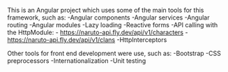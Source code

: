 This is an Angular project which uses some of the main tools for this framework, such as: 
    -Angular components
    -Angular services
    -Angular routing
    -Angular modules
    -Lazy loading
    -Reactive forms
    -API calling with the HttpModule: 
        - https://naruto-api.fly.dev/api/v1/characters
        - https://naruto-api.fly.dev/api/v1/clans
    -HttpInterceptors

Other tools for front end development were use, such as: 
    -Bootstrap
    -CSS preprocessors
    -Internationalization
    -Unit testing
